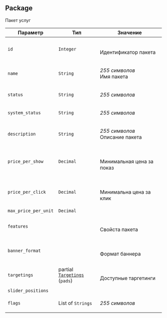 
## Package

Пакет услуг

<table>
    <thead>
        <tr><th>Параметр</th><th>Тип</th><th>Значение</th></tr>
    </thead>
    <tbody>
        <tr>
            <td><code>id</code></td>
            <td><code>Integer</code></td>
            <td><p><br />Идентификатор пакета</p></td>
        </tr><tr>
            <td><code>name</code></td>
            <td><code>String</code></td>
            <td><p><em>255 символов</em> <br />Имя пакета</p></td>
        </tr><tr>
            <td><code>status</code></td>
            <td><code>String</code></td>
            <td><p><em>255 символов</em> </p></td>
        </tr><tr>
            <td><code>system_status</code></td>
            <td><code>String</code></td>
            <td><p><em>255 символов</em> </p></td>
        </tr><tr>
            <td><code>description</code></td>
            <td><code>String</code></td>
            <td><p><em>255 символов</em> <br />Описание пакета</p></td>
        </tr><tr>
            <td><code>price_per_show</code></td>
            <td><code>Decimal</code></td>
            <td><p><br />Минимальная цена за показ</p></td>
        </tr><tr>
            <td><code>price_per_click</code></td>
            <td><code>Decimal</code></td>
            <td><p><br />Минимальна цена за клик</p></td>
        </tr><tr>
            <td><code>max_price_per_unit</code></td>
            <td><code>Decimal</code></td>
            <td></td>
        </tr><tr>
            <td><code>features</code></td>
            <td><code></code></td>
            <td><p><br />Свойста пакета</p></td>
        </tr><tr>
            <td><code>banner_format</code></td>
            <td><code></code></td>
            <td><p><br />Формат баннера</p></td>
        </tr><tr>
            <td><code>targetings</code></td>
            <td>partial <a href="targetings.md"><code>Targetings</code></a><br />
(<code>pads</code>)
</td>
            <td><p><br />Доступные таргетинги</p></td>
        </tr><tr>
            <td><code>slider_positions</code></td>
            <td><code></code></td>
            <td></td>
        </tr><tr>
            <td><code>flags</code></td>
            <td>List of <code>Strings</code></td>
            <td><p><em>255 символов</em> </p></td>
        </tr>
    </tbody>
</table>
